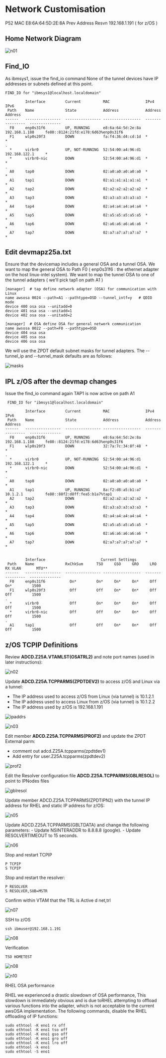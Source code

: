 # Network Customisation

P52 MAC
E8:6A:64:5D:2E:8A
Prev Address Resvn 192.168.1.191 ( for z/OS )

## Home Network Diagram

![n01](images/network01.png)

## Find_IO

As ibmsys1, issue the find_io command
None of the tunnel devices have IP addresses or subnets defined at this point.


```  
FIND_IO for "ibmsys1@localhost.localdomain" 

         Interface         Current          MAC                IPv4              IPv6           
 Path    Name              State            Address            Address           Address        
------   ----------------  ---------------- -----------------  ----------------  -------------- 
  F0     enp0s31f6         UP, RUNNING      e8:6a:64:5d:2e:8a  192.168.1.188     fe80::8124:21fd:e178:6d63%enp0s31f6  
  F1     wlp0s20f3         DOWN             fa:f4:36:d4:cd:1d  *                 *               
. 
  *      virbr0            UP, NOT-RUNNING  52:54:00:a4:96:d1  192.168.122.1     *               
  *      virbr0-nic        DOWN             52:54:00:a4:96:d1  *                 *               
. 
  A0     tap0              DOWN             02:a0:a0:a0:a0:a0  *                 *               
  A1     tap1              DOWN             02:a1:a1:a1:a1:a1  *                 *               
  A2     tap2              DOWN             02:a2:a2:a2:a2:a2  *                 *               
  A3     tap3              DOWN             02:a3:a3:a3:a3:a3  *                 *               
  A4     tap4              DOWN             02:a4:a4:a4:a4:a4  *                 *               
  A5     tap5              DOWN             02:a5:a5:a5:a5:a5  *                 *               
  A6     tap6              DOWN             02:a6:a6:a6:a6:a6  *                 *               
  A7     tap7              DOWN             02:a7:a7:a7:a7:a7  *                 *
```  
  
## Edit devmapz25a.txt

Ensure that the devicemap includes a general OSA and a tunnel OSA.
We want to map the general OSA to Path F0 ( enp0s31f6 : the ethernet adapter on the host linux-intel system).
We want to map the tunnel OSA to one of the tunnel adapters ( we'll pick tap1 on path A1 )
```
[manager]  # tap define network adapter (OSA) for communication with Linux
name awsosa 0024 --path=A1 --pathtype=OSD --tunnel_intf=y   # QDIO mode
device 400 osa osa --unitadd=0
device 401 osa osa --unitadd=1
device 402 osa osa --unitadd=2

[manager]  # OSA define OSA for general network communication
name awsosa 0022 --path=F0 --pathtype=OSD
device 404 osa osa
device 405 osa osa
device 406 osa osa
```

We will use the ZPDT default subnet masks for tunnel adapters.
The --tunnel_ip and --tunnel_mask defaults are as follows: 

![masks](images/masks.jpg)


## IPL z/OS after the devmap changes

Issue the find_io command again
TAP1 is now active on path A1

```
 FIND_IO for "ibmsys1@localhost.localdomain"

         Interface         Current          MAC                IPv4              IPv6
 Path    Name              State            Address            Address           Address
------   ----------------  ---------------- -----------------  ----------------  --------------
  F0     enp0s31f6         UP, RUNNING      e8:6a:64:5d:2e:8a  192.168.1.188     fe80::8124:21fd:e178:6d63%enp0s31f6
  F1     wlp0s20f3         DOWN             32:7a:7c:34:8f:48  *                 *
.
  *      virbr0            UP, NOT-RUNNING  52:54:00:a4:96:d1  192.168.122.1     *
  *      virbr0-nic        DOWN             52:54:00:a4:96:d1  *                 *
.
  A0     tap0              DOWN             02:a0:a0:a0:a0:a0  *                 *
  A1     tap1              UP, RUNNING      8a:f2:d8:a5:b1:a7  10.1.2.1          fe80::88f2:d8ff:fea5:b1a7%tap1
  A2     tap2              DOWN             02:a2:a2:a2:a2:a2  *                 *
  A3     tap3              DOWN             02:a3:a3:a3:a3:a3  *                 *
  A4     tap4              DOWN             02:a4:a4:a4:a4:a4  *                 *
  A5     tap5              DOWN             02:a5:a5:a5:a5:a5  *                 *
  A6     tap6              DOWN             02:a6:a6:a6:a6:a6  *                 *
  A7     tap7              DOWN             02:a7:a7:a7:a7:a7  *                 *


         Interface                         Current Settings
 Path    Name              RxChkSum      TSO     GSO     GRO     LRO    RX VLAN       MTU**
------   ----------------  ---------------- -----------------  ----------------  --------------
  F0     enp0s31f6           On*         On*     On*     On*     Off      On*         1500
  F1     wlp0s20f3           Off         Off     On*     On*     Off      Off         1500
.
  *      virbr0              Off         On*     On*     On*     Off      Off         1500
  *      virbr0-nic          Off         Off     On*     On*     Off      Off         1500
.
  A1     tap1                Off         Off     On*     On*     Off      Off         1500
```

## z/OS TCPIP Definitions

Review **ADCD.Z25A.VTAMLST(OSATRL2)** and note port names (used in later instructions):

![n02](images/network02.png)

Update **ADCD.Z25A.TCPPARMS(ZPDTDEV2)** to access z/OS and Linux via a tunnel:
- The IP address used to access z/OS from Linux (via tunnel) is 10.1.2.1
- The IP address used to access Linux from z/OS (via tunnel) is 10.1.2.2
- The IP address used by z/OS is 192.168.1.191

![ipaddrs](images/ip_addresses.jpg)

![n03](images/network03.png)

Edit member **ADCD.Z25A.TCPPARMS(PROF2)** and update the ZPDT External parm:
- comment out adcd.Z25A.tcpparms(zpdtdev1)
- Add entry for user.Z25A.tcpparms(zpdtdev2)

![prof2](images/prof2.jpg)

Edit the Resolver configuration file **ADCD.Z25A.TCPPARMS(GBLRESOL)** to point to IPNodes files

![gblresol](images/gblresol.png)

Update member ADCD.Z25A.TCPPARMS(ZPDTIPN2) with the tunnel IP address for RHEL and static IP address for z/OS:       

![n05](images/network05.png)

Update ADCD.Z25A.TCPPARMS(GBLTDATA)  and change the following parameters:
	- Update NSINTERADDR to  8.8.8.8 (google).
	- Update RESOLVERTIMEOUT to 15 seconds.

![n06](images/network06.png)

Stop and restart TCPIP
```
P TCPIP
S TCPIP
```

Stop and restart the resolver:
```
P RESOLVER
S RESOLVER,SUB=MSTR
```

Confirm within VTAM that the TRL is Active
d net,trl

![n07](images/network07.png)

SSH to z/OS

```
ssh ibmuser@192.168.1.191 
```

![n08](images/network08.png)

Verification


```
TSO HOMETEST
```

![n08](images/network09.png)


![n10](images/network10.png)


RHEL OSA performance 

RHEL we experienced a drastic slowdown of OSA performance, This slowdown is immediately obvious and is due toRHEL attempting to offload various functions into the adapter, which is not acceptable to the current awsOSA implementation. The following commands, disable the RHEL offloading of IP functions:
```
sudo ethtool -K eno1 rx off
sudo ethtool -K eno1 tso off
sudo ethtool -K eno1 gso off
sudo ethtool -K eno1 gro off
sudo ethtool -K eno1 lro off
sudo ethtool -k eno1
sudo ethtool -S eno1
```
